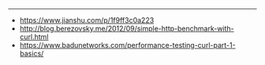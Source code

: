 



---

* https://www.jianshu.com/p/1f9ff3c0a223
* http://blog.berezovsky.me/2012/09/simple-http-benchmark-with-curl.html
* https://www.badunetworks.com/performance-testing-curl-part-1-basics/
